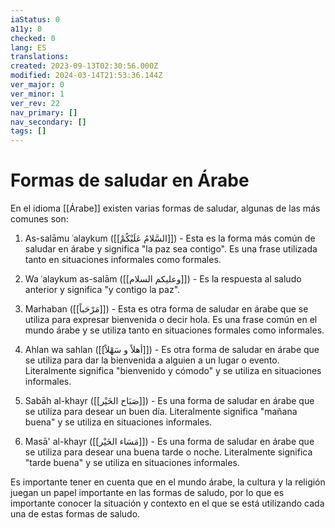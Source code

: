 ```yaml
---
iaStatus: 0
a11y: 0
checked: 0
lang: ES
translations: 
created: 2023-09-13T02:30:56.000Z
modified: 2024-03-14T21:53:36.144Z
ver_major: 0
ver_minor: 1
ver_rev: 22
nav_primary: []
nav_secondary: []
tags: []
---
```

# Formas de saludar en Árabe

En el idioma [[Árabe]] existen varias formas de saludar, algunas de las más comunes son:

1.  As-salāmu ʿalaykum ([[السَّلامُ عَلَيْكُمْ]]) - Esta es la forma más común de saludar en árabe y significa "la paz sea contigo". Es una frase utilizada tanto en situaciones informales como formales.
    
2.  Wa ʿalaykum as-salām ([[وعليكم السلام]]) - Es la respuesta al saludo anterior y significa "y contigo la paz".
    
3.  Marhaban ([[مَرْحَباً]]) - Esta es otra forma de saludar en árabe que se utiliza para expresar bienvenida o decir hola. Es una frase común en el mundo árabe y se utiliza tanto en situaciones formales como informales.
    
4.  Ahlan wa sahlan ([[أهلاً و سَهْلاً]]) - Es otra forma de saludar en árabe que se utiliza para dar la bienvenida a alguien a un lugar o evento. Literalmente significa "bienvenido y cómodo" y se utiliza en situaciones informales.
    
5.  Sabāh al-khayr ([[صَبَاح الخَيْر]]) - Es una forma de saludar en árabe que se utiliza para desear un buen día. Literalmente significa "mañana buena" y se utiliza en situaciones informales.
    
6.  Masā' al-khayr ([[مَسَاء الخَيْر]]) - Es una forma de saludar en árabe que se utiliza para desear una buena tarde o noche. Literalmente significa "tarde buena" y se utiliza en situaciones informales.
    

Es importante tener en cuenta que en el mundo árabe, la cultura y la religión juegan un papel importante en las formas de saludo, por lo que es importante conocer la situación y contexto en el que se está utilizando cada una de estas formas de saludo.